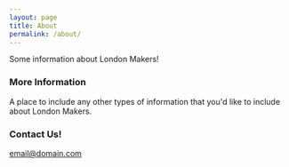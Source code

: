 ```yaml
---
layout: page
title: About
permalink: /about/
---
```


Some information about London Makers!

### More Information

A place to include any other types of information that you'd like to include about London Makers.

### Contact Us!

[email@domain.com](mailto:email@domain.com)
